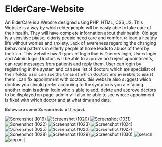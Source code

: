 
# ElderCare-Website


An ElderCare is a Website designed using PHP, HTML, CSS, JS. This Website is a way by  which elder people will be easily able to take care of their health. They will have complete information about their health. Old age is a sensitive phase; elderly people need care and comfort to lead a healthy life without worries and anxiety. Lack of awareness regarding the changing behavioral patterns in elderly people at home leads to abuse of them by their kin. This website has 3 types of login that is Doctors login, Users login and Admin login. Doctors will be able to approve and reject appointments, can read messages from patients and reply them. User can login by registering in the system and can see list of doctors which are specialist of their feilds. user can see the times at which doctors are available to assist them , can fix appointment with doctors. this website also suggest which doctors you should prefer according to the symptoms you are facing. another login is admin login who is able to add, delete and approve doctors to be displayed on page. admin will also be able to see whose appoinment is fixed with which doctor and at what time and date.


Below are some Screenshots of Project.


![Screenshot (1019)](https://user-images.githubusercontent.com/94744260/236686074-5f87ff5f-bc12-4600-88bf-e70c2e39e079.png)
![Screenshot (1020)](https://user-images.githubusercontent.com/94744260/236686104-db2bb990-5c1d-492f-ac93-80585ceec2b4.png)
![Screenshot (1021)](https://user-images.githubusercontent.com/94744260/236686106-676d6c57-1097-4fc3-81fb-94ed64b7acbe.png)
![Screenshot (1022)](https://user-images.githubusercontent.com/94744260/236686110-82316856-a1fe-4f06-9130-5b5899c38f19.png)
![Screenshot (1023)](https://user-images.githubusercontent.com/94744260/236686111-2392f6e5-78de-4a04-8f98-8d2188b9fcec.png)
![Screenshot (1024)](https://user-images.githubusercontent.com/94744260/236686120-52cfbc7b-65bb-4bed-8d29-856a841f6a3d.png)
![Screenshot (1025)](https://user-images.githubusercontent.com/94744260/236686125-527517b8-e210-4b39-a711-121f0b18fb75.png)
![Screenshot (1026)](https://user-images.githubusercontent.com/94744260/236686127-26250046-9644-4f53-84b3-822437dc84d5.png)
![Screenshot (1027)](https://user-images.githubusercontent.com/94744260/236686132-523d0b50-c202-4cc7-9d34-8203968f1489.png)
![Screenshot (1028)](https://user-images.githubusercontent.com/94744260/236686136-7a41874f-d3d1-4ac1-a34a-1d9449deb4ac.png)
![Screenshot (1029)](https://user-images.githubusercontent.com/94744260/236686143-576fe532-ed3e-4f86-85c2-0abc1ba6a144.png)
![Screenshot (1030)](https://user-images.githubusercontent.com/94744260/236686144-62d92a51-7e94-49d5-a50b-6b7735058b66.png)
![search](https://user-images.githubusercontent.com/94744260/236686778-0e061445-1c5f-42f8-9181-c094c1ecf253.jpeg)
![apponit](https://user-images.githubusercontent.com/94744260/236686845-72f8554f-6869-4e33-90f7-15d310ef1fd9.jpeg)
